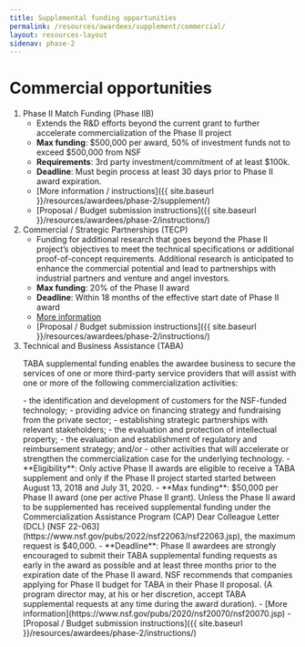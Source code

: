```yaml
---
title: Supplemental funding opportunities
permalink: /resources/awardees/supplement/commercial/
layout: resources-layout
sidenav: phase-2
---
```

# Commercial opportunities

1. Phase II Match Funding (Phase IIB)
    - Extends the R&D efforts beyond the current grant to further accelerate commercialization of the Phase II project
    - **Max funding**: $500,000 per award, 50% of investment funds not to exceed $500,000 from NSF
    - **Requirements**: 3rd party investment/commitment of at least $100k.
    - **Deadline**: Must begin process at least 30 days prior to Phase II award expiration.
    - [More information / instructions]({{ site.baseurl }}/resources/awardees/phase-2/supplement/) 
    - [Proposal / Budget submission instructions]({{ site.baseurl }}/resources/awardees/phase-2/instructions/)
2. Commercial / Strategic Partnerships (TECP)
    - Funding for additional research that goes beyond the Phase II project’s objectives to meet the technical specifications or additional proof-of-concept requirements. Additional research is anticipated to enhance the commercial potential and lead to partnerships with industrial partners and venture and angel investors.
    - **Max funding**: 20% of the Phase II award
    - **Deadline**: Within 18 months of the effective start date of Phase II award
    - [More information](https://www.nsf.gov/pubs/2013/nsf13132/nsf13132.jsp)
    - [Proposal / Budget submission instructions]({{ site.baseurl }}/resources/awardees/phase-2/instructions/)
3. Technical and Business Assistance (TABA) <br/>
    <p>TABA supplemental funding enables the awardee business to secure the services of one or more third-party service providers that will assist with one or more of the following commercialization activities:</p>
    - the identification and development of customers for the NSF-funded technology;
    - providing advice on financing strategy and fundraising from the private sector;
    - establishing strategic partnerships with relevant stakeholders;
    - the evaluation and protection of intellectual property;
    - the evaluation and establishment of regulatory and reimbursement strategy; and/or
    - other activities that will accelerate or strengthen the commercialization case for the underlying technology.
    - **Eligibility**: Only active Phase II awards are eligible to receive a TABA supplement and only if the Phase II project started started between August 13, 2018 and July 31, 2020.
    - **Max funding**: $50,000 per Phase II award (one per active Phase II grant). Unless the Phase II award to be supplemented has received supplemental funding under the Commercialization Assistance Program (CAP) Dear Colleague Letter (DCL) [NSF 22-063](https://www.nsf.gov/pubs/2022/nsf22063/nsf22063.jsp), the maximum request is $40,000. 
    - **Deadline**: Phase II awardees are strongly encouraged to submit their TABA supplemental funding requests as early in the award as possible and at least three months prior to the expiration date of the Phase II award. NSF recommends that companies applying for Phase II budget for TABA in their Phase II proposal. (A program director may, at his or her discretion, accept TABA supplemental requests at any time during the award duration).
    - [More information](https://www.nsf.gov/pubs/2020/nsf20070/nsf20070.jsp)
    - [Proposal / Budget submission instructions]({{ site.baseurl }}/resources/awardees/phase-2/instructions/)
